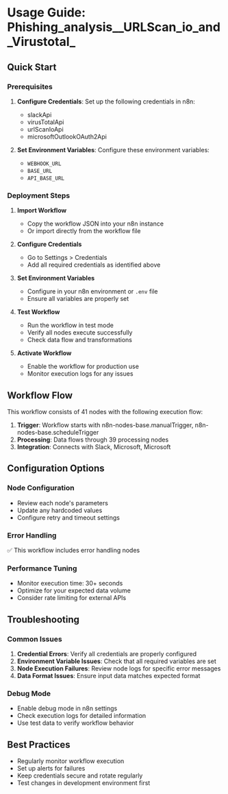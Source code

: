 # Usage Guide: Phishing_analysis__URLScan_io_and_Virustotal_

## Quick Start

### Prerequisites
1. **Configure Credentials**: Set up the following credentials in n8n:
   - slackApi
   - virusTotalApi
   - urlScanIoApi
   - microsoftOutlookOAuth2Api

2. **Set Environment Variables**: Configure these environment variables:
   - `WEBHOOK_URL`
   - `BASE_URL`
   - `API_BASE_URL`

### Deployment Steps

1. **Import Workflow**
   - Copy the workflow JSON into your n8n instance
   - Or import directly from the workflow file

2. **Configure Credentials**
   - Go to Settings > Credentials
   - Add all required credentials as identified above

3. **Set Environment Variables**
   - Configure in your n8n environment or `.env` file
   - Ensure all variables are properly set

4. **Test Workflow**
   - Run the workflow in test mode
   - Verify all nodes execute successfully
   - Check data flow and transformations

5. **Activate Workflow**
   - Enable the workflow for production use
   - Monitor execution logs for any issues

## Workflow Flow

This workflow consists of 41 nodes with the following execution flow:

1. **Trigger**: Workflow starts with n8n-nodes-base.manualTrigger, n8n-nodes-base.scheduleTrigger
2. **Processing**: Data flows through 39 processing nodes
3. **Integration**: Connects with Slack, Microsoft, Microsoft

## Configuration Options

### Node Configuration
- Review each node's parameters
- Update any hardcoded values
- Configure retry and timeout settings

### Error Handling
✅ This workflow includes error handling nodes

### Performance Tuning
- Monitor execution time: 30+ seconds
- Optimize for your expected data volume
- Consider rate limiting for external APIs

## Troubleshooting

### Common Issues
1. **Credential Errors**: Verify all credentials are properly configured
2. **Environment Variable Issues**: Check that all required variables are set
3. **Node Execution Failures**: Review node logs for specific error messages
4. **Data Format Issues**: Ensure input data matches expected format

### Debug Mode
- Enable debug mode in n8n settings
- Check execution logs for detailed information
- Use test data to verify workflow behavior

## Best Practices
- Regularly monitor workflow execution
- Set up alerts for failures
- Keep credentials secure and rotate regularly
- Test changes in development environment first
